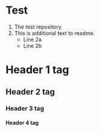 # Test
1. The test repository.
2. This is additional text to readme.
   * Line 2a
   * Line 2b
# Header 1 tag
## Header 2 tag
### Header 3 tag
#### Header 4 tag
